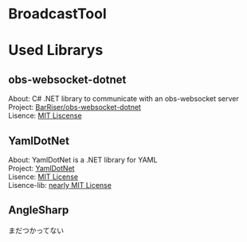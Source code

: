 # BroadcastTool

# Used Librarys
## obs-websocket-dotnet
About: C# .NET library to communicate with an obs-websocket server  
Project: [BarRiser/obs-websocket-dotnet](https://github.com/BarRaider/obs-websocket-dotnet)  
Lisence: [MIT Liscense](https://github.com/BarRaider/obs-websocket-dotnet/blob/master/LICENSE)  

## YamlDotNet
About: YamlDotNet is a .NET library for YAML  
Project: [YamlDotNet](https://github.com/aaubry/YamlDotNet)  
Lisence: [MIT License](https://github.com/aaubry/YamlDotNet/blob/master/LICENSE.txt)  
Lisence-lib: [nearly MIT License](https://github.com/aaubry/YamlDotNet/blob/master/LICENSE-libyaml)  

## AngleSharp
まだつかってない